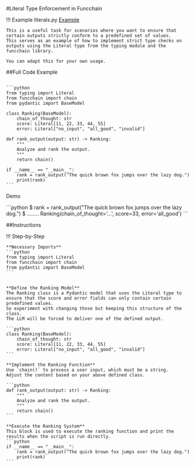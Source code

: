 #Literal Type Enforcement in Funcchain

!!! Example
    literals.py [Example](https://github.com/shroominic/funcchain/blob/main/examples/literals.py)

    This is a useful task for scenarios where you want to ensure that certain outputs strictly conform to a predefined set of values.
    This serves as an example of how to implement strict type checks on outputs using the Literal type from the typing module and the funcchain library.

    You can adapt this for your own usage.

##Full Code Example
<pre><code id="codeblock">
```python
from typing import Literal
from funcchain import chain
from pydantic import BaseModel

class Ranking(BaseModel):
    chain_of_thought: str
    score: Literal[11, 22, 33, 44, 55]
    error: Literal["no_input", "all_good", "invalid"]

def rank_output(output: str) -> Ranking:
    """
    Analyze and rank the output.
    """
    return chain()

if __name__ == "__main__":
    rank = rank_output("The quick brown fox jumps over the lazy dog.")
    print(rank)
```
</code></pre>

Demo
<div class="termy">
```python
$ rank = rank_output("The quick brown fox jumps over the lazy dog.")
$ ........
Ranking(chain_of_thought='...', score=33, error='all_good')
```
</div>

##Instructions

!!! Step-by-Step

    **Necessary Imports**
    ```python
	from typing import Literal
	from funcchain import chain
	from pydantic import BaseModel
    ```

    
    **Define the Ranking Model**
    The Ranking class is a Pydantic model that uses the Literal type to ensure that the score and error fields can only contain certain predefined values.
    So experiment with changing those but keeping this structure of the class.
    The LLM will be forced to deliver one of the defined output.

    ```python
	class Ranking(BaseModel):
	    chain_of_thought: str
	    score: Literal[11, 22, 33, 44, 55]
	    error: Literal["no_input", "all_good", "invalid"]
    ```

    **Implement the Ranking Function**
    Use `chain()` to process a user input, which must be a string.
    Adjust the content based on your above defined class.

    ```python
    def rank_output(output: str) -> Ranking:
	    """
	    Analyze and rank the output.
	    """
	    return chain()
    ```

    **Execute the Ranking System**
    This block is used to execute the ranking function and print the results when the script is run directly.
    ```python
	if __name__ == "__main__":
	    rank = rank_output("The quick brown fox jumps over the lazy dog.")
	    print(rank)
    ```



